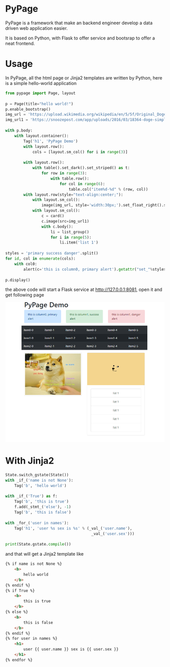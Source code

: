 # PyPage

PyPage is a framework that make an backend engineer develop a data driven web application easier.

It is based on Python, with Flask to offer service and bootsrap to offer a neat frontend.

# Usage
In PyPage, all the html page or Jinja2 templates are written by Python, here is a simple hello-world application

```python
from pypage import Page, layout

p = Page(title="hello world!")
p.enable_bootstrap()
img_url = 'https://upload.wikimedia.org/wikipedia/en/5/5f/Original_Doge_meme.jpg'
img_url1 = 'https://snoozepost.com/app/uploads/2016/03/18364-doge-simplistic-doge-min-696x392.png'

with p.body:
    with layout.container():
        Tag('h1', 'PyPage Demo')
        with layout.row():
            cols = [layout.sm_col() for i in range(3)]

        with layout.row():
            with table().set_dark().set_striped() as t:
                for row in range(3):
                    with table.row():
                        for col in range(6):
                            table.col("item%d-%d" % (row, col))
        with layout.row(style="text-align:center;"):
            with layout.sm_col():
                image(img_url, style='width:30px;').set_float_right().set_thumbnail()
            with layout.sm_col():
                c = card()
                c.image(src=img_url1)
                with c.body():
                    li = list_group()
                    for i in range(5):
                        li.item('list 1')

styles = 'primary success danger'.split()
for id, col in enumerate(cols):
    with col0:
        alert(c='this is column0, primary alert').getattr("set_"%styles[id])()

p.display()
```

the above code will start a Flask service at http://127.0.0.1:8081, open it and get following page

<div align="center">
    <img src="./_images/web0.png"/>
</div>


# With Jinja2

```python
State.switch_gstate(State())
with _if_('name is not None'):
    Tag('b', 'hello world')

with _if_('True') as f:
    Tag('b', 'this is true')
    f.add(_stmt_('else'), -1)
    Tag('b', 'this is false')

with _for_('user in names'):
    Tag('h1', 'user %s sex is %s' % (_val_('user.name'),
                                      _val_('user.sex')))

print(State.gstate.compile())
```

and that will get a Jinja2 template like

```html
{% if name is not None %}
    <b>
        hello world
    </b>
{% endif %}
{% if True %}
    <b>
        this is true
    </b>
{% else %}
    <b>
        this is false
    </b>
{% endif %}
{% for user in names %}
    <h1>
        user {{ user.name }} sex is {{ user.sex }}
    </h1>
{% endfor %}
```
